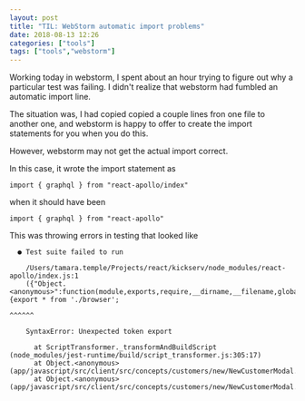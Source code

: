 ```yaml
---
layout: post
title: "TIL: WebStorm automatic import problems"
date: 2018-08-13 12:26
categories: ["tools"]
tags: ["tools","webstorm"]
---
```


Working today in webstorm, I spent about an hour trying to figure out why a particular test was failing. I didn't realize that webstorm had fumbled an automatic import line.

The situation was, I had copied copied a couple lines fron one file to another one, and webstorm is happy to offer to create the import statements for you when you do this.

However, webstorm may not get the actual import correct.

In this case, it wrote the import statement as

    import { graphql } from "react-apollo/index"

when it should have been

    import { graphql } from "react-apollo"

This was throwing errors in testing that looked like

```
  ● Test suite failed to run

    /Users/tamara.temple/Projects/react/kickserv/node_modules/react-apollo/index.js:1
    ({"Object.<anonymous>":function(module,exports,require,__dirname,__filename,global,jest){export * from './browser';
                                                                                             ^^^^^^

    SyntaxError: Unexpected token export

      at ScriptTransformer._transformAndBuildScript (node_modules/jest-runtime/build/script_transformer.js:305:17)
      at Object.<anonymous> (app/javascript/src/client/src/concepts/customers/new/NewCustomerModal.js:3:14)
      at Object.<anonymous> (app/javascript/src/client/src/concepts/customers/new/NewCustomerModal.test.js:3:25)

```
